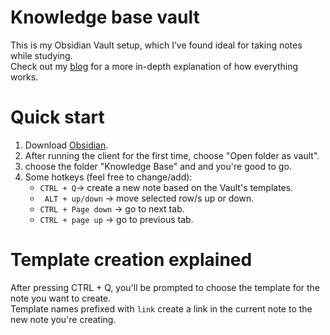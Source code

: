 # Knowledge base vault  

This is my Obsidian Vault setup, which I’ve found ideal for taking notes while studying.  
Check out my [blog](https://blog.0x531fm4d3.space/miscs/effective-notes-with-obsidian) for a more in-depth explanation of how everything works.

# Quick start  

1. Download [Obsidian](https://obsidian.md/download).  
2. After running the client for the first time, choose "Open folder as vault".
3. choose the folder "Knowledge Base" and and you're good to go.
4. Some hotkeys (feel free to change/add):    
    - ```CTRL + Q```-> create a new note based on the Vault's templates.  
    - ``` ALT + up/down``` -> move selected row/s up or down.
    - ```CTRL + Page down``` -> go to next tab.
    - ```CTRL + page up``` -> go to previous tab.

# Template creation explained
After pressing CTRL + Q, you'll be prompted to choose the template for the note you want to create.  
Template names prefixed with ```link``` create a link in the current note to the new note you're creating.

